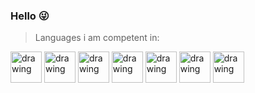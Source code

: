 ### Hello 😜

> Languages i am competent in:

<img src="https://upload.wikimedia.org/wikipedia/commons/thumb/9/99/Unofficial_JavaScript_logo_2.svg/2048px-Unofficial_JavaScript_logo_2.svg.png" alt="drawing" width="50"/> <img src="https://upload.wikimedia.org/wikipedia/commons/thumb/c/c3/Python-logo-notext.svg/1200px-Python-logo-notext.svg.png" alt="drawing" width="50"/> <img src="https://user-images.githubusercontent.com/89215892/158055156-2a4618d7-aec5-43b6-8b38-bd631a37335e.png" alt="drawing" width="50"/> <img src="https://speedscale.com/wp-content/uploads/2021/05/gopher.png" alt="drawing" width="50"/> <img src="https://seeklogo.com/images/C/c-sharp-c-logo-02F17714BA-seeklogo.com.png" alt="drawing" width="50"/> <img src="https://upload.wikimedia.org/wikipedia/commons/thumb/1/18/C_Programming_Language.svg/695px-C_Programming_Language.svg.png" alt="drawing" width="50"/> <img src="https://upload.wikimedia.org/wikipedia/commons/thumb/1/18/ISO_C%2B%2B_Logo.svg/1200px-ISO_C%2B%2B_Logo.svg.png" alt="drawing" width="50"/>
